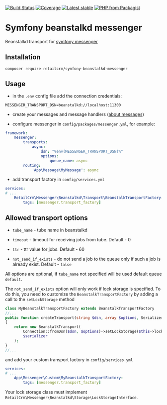 [![Build Status](https://github.com/retailcrm/symfony-beanstalkd-messenger/workflows/ci/badge.svg)](https://github.com/retailcrm/symfony-beanstalkd-messenger/actions)
[![Coverage](https://img.shields.io/codecov/c/gh/retailcrm/symfony-beanstalkd-messenger/master.svg?logo=codecov)](https://codecov.io/gh/retailcrm/symfony-beanstalkd-messenger)
[![Latest stable](https://img.shields.io/packagist/v/retailcrm/symfony-beanstalkd-messenger.svg)](https://packagist.org/packages/retailcrm/symfony-beanstalkd-messenger)
[![PHP from Packagist](https://img.shields.io/packagist/php-v/retailcrm/symfony-beanstalkd-messenger.svg)](https://packagist.org/packages/retailcrm/symfony-beanstalkd-messenger)

# Symfony beanstalkd messenger
Beanstalkd transport for [symfony messenger](https://symfony.com/doc/current/messenger.html)

## Installation

`composer require retailcrm/symfony-beanstalkd-messenger`

## Usage

* in the `.env` config file add the connection credentials:

`MESSENGER_TRANSPORT_DSN=beanstalkd://localhost:11300`

* create your messages and message handlers ([about messages](https://symfony.com/doc/current/messenger.html#creating-a-message-handler))

* configure messenger in `config/packages/messenger.yml`, for example:

```yaml
framework:
    messenger:
        transports:
            async:
                dsn: "%env(MESSENGER_TRANSPORT_DSN)%"
                options:
                    queue_name: async
        routing:
            'App\Message\MyMessage': async
```

* add transport factory in `config/services.yml`

```yaml
services:
# ...
    RetailCrm\Messenger\Beanstalkd\Transport\BeanstalkTransportFactory:
        tags: [messenger.transport_factory]
```

## Allowed transport options

* `tube_name` - tube name in beanstalkd

* `timeout` - timeout for receiving jobs from tube. Default - 0

* `ttr` - ttr value for jobs. Default - 60

* `not_send_if_exists` - do not send a job to the queue only if such a job is already exist. Default - `false`

All options are optional, if `tube_name` not specified will be used default queue `default`.

The `not_send_if_exists` option will only work if lock storage is specified. To do this, you need to customize the `BeanstalkTransportFactory` by adding a call to the `setLockStorage` method
```php
class MyBeanstalkTransportFactory extends BeanstalkTransportFactory
//...
public function createTransport(string $dsn, array $options, SerializerInterface $serializer): TransportInterface
{
    return new BeanstalkTransport(
        Connection::fromDsn($dsn, $options)->setLockStorage($this->lockStorage),
        $serializer
    );
}
//...
```
and add your custom transport factory in `config/services.yml`
```yaml
services:
# ...
    App\Messenger\Custom\MyBeanstalkTransportFactory:
        tags: [messenger.transport_factory]
```
Your lock storage class must implement `RetailCrm\Messenger\Beanstalkd\Storage\LockStorageInterface`.
